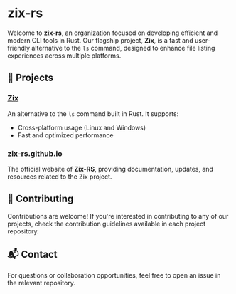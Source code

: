 # zix-rs

Welcome to **zix-rs**, an organization focused on developing efficient and modern CLI tools in Rust. Our flagship project, **Zix**, is a fast and user-friendly alternative to the `ls` command, designed to enhance file listing experiences across multiple platforms.

## 🚀 Projects

### [Zix](https://github.com/zix-rs/zix)
An alternative to the `ls` command built in Rust. It supports:
- Cross-platform usage (Linux and Windows)
- Fast and optimized performance

### [zix-rs.github.io](https://zix-rs.github.io)
The official website of **Zix-RS**, providing documentation, updates, and resources related to the Zix project.

## 🤝 Contributing

Contributions are welcome! If you're interested in contributing to any of our projects, check the contribution guidelines available in each project repository.

## 📬 Contact

For questions or collaboration opportunities, feel free to open an issue in the relevant repository.
